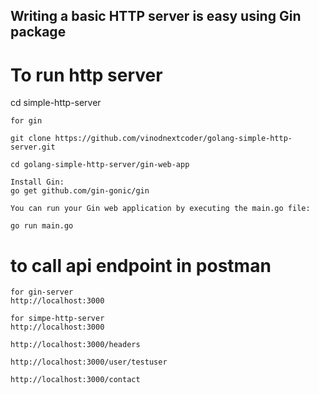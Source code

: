 
## Writing a basic HTTP server is easy using Gin package

# To run http server 

cd simple-http-server
```
for gin

git clone https://github.com/vinodnextcoder/golang-simple-http-server.git

cd golang-simple-http-server/gin-web-app

Install Gin:
go get github.com/gin-gonic/gin

You can run your Gin web application by executing the main.go file:

go run main.go

````

# to call api endpoint in postman

```
for gin-server
http://localhost:3000

for simpe-http-server
http://localhost:3000

http://localhost:3000/headers

http://localhost:3000/user/testuser

http://localhost:3000/contact



```
